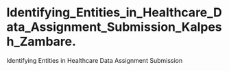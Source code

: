 # Identifying_Entities_in_Healthcare_Data_Assignment_Submission_Kalpesh_Zambare.
Identifying Entities in Healthcare Data Assignment Submission 
